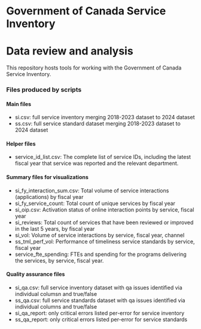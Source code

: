 # Government of Canada Service Inventory
# Data review and analysis

This repository hosts tools for working with the Government of Canada Service Inventory.

### Files produced by scripts

#### Main files
- si.csv: full service inventory merging 2018-2023 dataset to 2024 dataset
- ss.csv: full service standard dataset merging 2018-2023 dataset to 2024 dataset

#### Helper files
- service_id_list.csv: The complete list of service IDs, including the latest fiscal year that service was reported and the relevant department.

#### Summary files for visualizations
- si_fy_interaction_sum.csv: Total volume of service interactions (applications) by fiscal year
- si_fy_service_count: Total count of unique services by fiscal year
- si_oip.csv: Activation status of online interaction points by service, fiscal year
- si_reviews: Total count of services that have been reviewed or improved in the last 5 years, by fiscal year
- si_vol: Volume of service interactions by service, fiscal year, channel
- ss_tml_perf_vol: Performance of timeliness service standards by service, fiscal year
- service_fte_spending: FTEs and spending for the programs delivering the services, by service, fiscal year.

#### Quality assurance files
- si_qa.csv: full service inventory dataset with qa issues identified via individual columsn and true/false
- ss_qa.csv: full service standards dataset with qa issues identified via individual columns and true/false
- si_qa_report: only critical errors listed per-error for service inventory
- ss_qa_report: only critical errors listed per-error for service standards